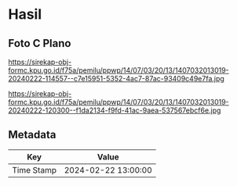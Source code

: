 # Hasil

## Foto C Plano

https://sirekap-obj-formc.kpu.go.id/f75a/pemilu/ppwp/14/07/03/20/13/1407032013019-20240222-114557--c7e15951-5352-4ac7-87ac-93409c49e7fa.jpg

https://sirekap-obj-formc.kpu.go.id/f75a/pemilu/ppwp/14/07/03/20/13/1407032013019-20240222-120300--f1da2134-f9fd-41ac-9aea-537567ebcf6e.jpg


## Metadata

| Key        | Value               |
| ---------- | ------------------- |
| Time Stamp | 2024-02-22 13:00:00 |



